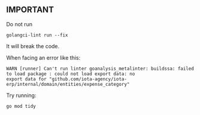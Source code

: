 ## IMPORTANT

Do not run

```shell
golangci-lint run --fix
```

It will break the code.

When facing an error like this:

```
WARN [runner] Can't run linter goanalysis_metalinter: buildssa: failed to load package : could not load export data: no
export data for "github.com/iota-agency/iota-erp/internal/domain/entities/expense_category"
```

Try running:

```shell
go mod tidy
```
